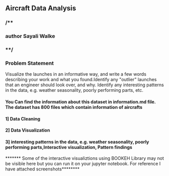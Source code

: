 ## Aircraft Data Analysis
### /**

### author Sayali Walke

### **/
### Problem Statement
Visualize the launches in an informative way, and write a few words describing your work and what you found.Identify any "outlier" launches that an engineer should look over, and why. Identify any interesting patterns in the data, e.g. weather seasonality, poorly performing parts, etc.

#### You Can find the information about this dataset in information.md file. The dataset has 800 files which contain information of aircrafts

#### 1] Data Cleaning
#### 2] Data Visualization
#### 3] interesting patterns in the data, e.g. weather seasonality, poorly performing parts,Interactive visualization, Pattern findings
******* Some of the interactive visualiztions using BOOKEH Library may not be visible here but you can run it on your jupyter notebook.
For reference I have attached screenshots********
